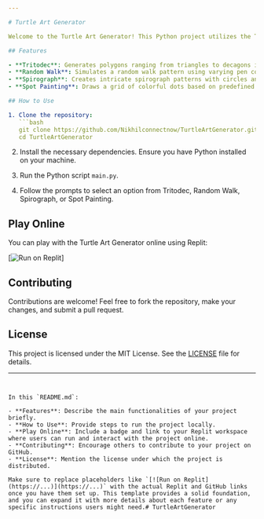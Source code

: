 ```yaml
---

# Turtle Art Generator

Welcome to the Turtle Art Generator! This Python project utilizes the Turtle module to create various artistic patterns based on user input. Choose from different options such as Tritodec shapes, Random Walks, Spirographs, and Spot Paintings to explore the creative possibilities with Python Turtle graphics.

## Features

- **Tritodec**: Generates polygons ranging from triangles to decagons in random colors.
- **Random Walk**: Simulates a random walk pattern using varying pen colors and directions.
- **Spirograph**: Creates intricate spirograph patterns with circles and rotations.
- **Spot Painting**: Draws a grid of colorful dots based on predefined color schemes.

## How to Use

1. Clone the repository:
   ```bash
   git clone https://github.com/Nikhilconnectnow/TurtleArtGenerator.git
   cd TurtleArtGenerator
   ```

2. Install the necessary dependencies. Ensure you have Python installed on your machine.

3. Run the Python script `main.py`.

4. Follow the prompts to select an option from Tritodec, Random Walk, Spirograph, or Spot Painting.

## Play Online

You can play with the Turtle Art Generator online using Replit:

[![Run on Replit](https://replit.com/badge/github/Nikhilconnectnow/TurtleArtGenerator)]

## Contributing

Contributions are welcome! Feel free to fork the repository, make your changes, and submit a pull request.

## License

This project is licensed under the MIT License. See the [LICENSE](LICENSE) file for details.

---
```


In this `README.md`:

- **Features**: Describe the main functionalities of your project briefly.
- **How to Use**: Provide steps to run the project locally.
- **Play Online**: Include a badge and link to your Replit workspace where users can run and interact with the project online.
- **Contributing**: Encourage others to contribute to your project on GitHub.
- **License**: Mention the license under which the project is distributed.

Make sure to replace placeholders like `[![Run on Replit](https://...)](https://...)` with the actual Replit and GitHub links once you have them set up. This template provides a solid foundation, and you can expand it with more details about each feature or any specific instructions users might need.# TurtleArtGenerator
